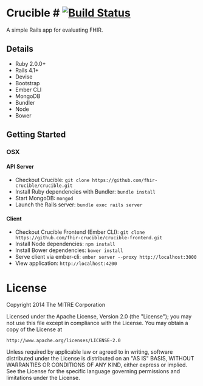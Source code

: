 # Crucible # [![Build Status](https://travis-ci.org/fhir-crucible/crucible.svg?branch=master)](https://travis-ci.org/fhir-crucible/crucible)

A simple Rails app for evaluating FHIR.

## Details ##
  - Ruby 2.0.0+
  - Rails 4.1+
  - Devise
  - Bootstrap
  - Ember CLI
  - MongoDB
  - Bundler
  - Node
  - Bower

## Getting Started ##

### OSX ###

#### API Server
- Checkout Crucible: ```git clone https://github.com/fhir-crucible/crucible.git```
- Install Ruby dependencies with Bundler: ```bundle install```
- Start MongoDB: ```mongod```
- Launch the Rails server: ```bundle exec rails server```

#### Client
- Checkout Crucible Frontend (Ember CLI): ```git clone https://github.com/fhir-crucible/crucible-frontend.git```
- Install Node dependencies: ```npm install```
- Install Bower dependencies: ```bower install```
- Serve client via ember-cli: ```ember server --proxy http://localhost:3000```
- View application: ```http://localhost:4200```

# License

Copyright 2014 The MITRE Corporation

Licensed under the Apache License, Version 2.0 (the "License");
you may not use this file except in compliance with the License.
You may obtain a copy of the License at

    http://www.apache.org/licenses/LICENSE-2.0

Unless required by applicable law or agreed to in writing, software
distributed under the License is distributed on an "AS IS" BASIS,
WITHOUT WARRANTIES OR CONDITIONS OF ANY KIND, either express or implied.
See the License for the specific language governing permissions and
limitations under the License.
